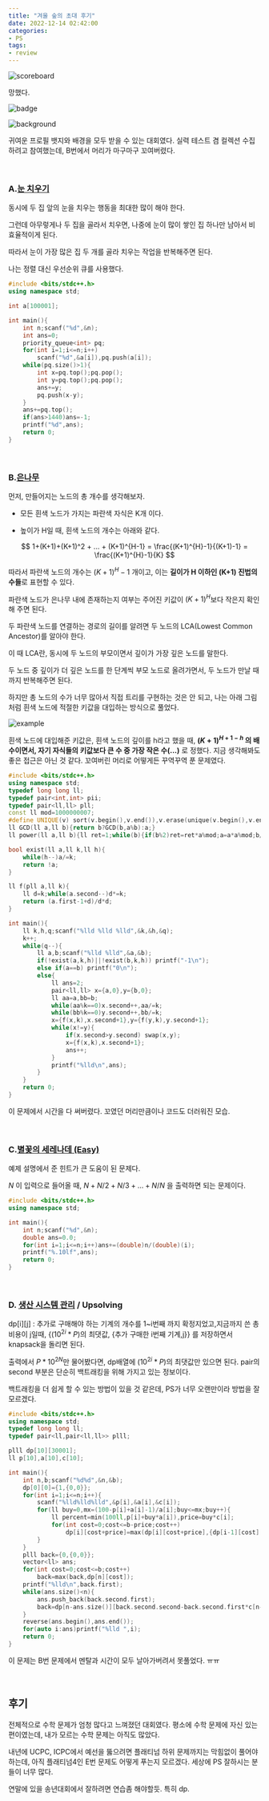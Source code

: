 ```yaml
---
title: "겨울 숲의 초대 후기"
date: 2022-12-14 02:42:00
categories:
- PS
tags:
- review
---
```


![scoreboard](\assets\images\2022-12-14\scoreboard.JPG)

망했다.

<!-- more -->

![badge](\assets\images\2022-12-14\badge.JPG)

![background](\assets\images\2022-12-14\background.JPG)

귀여운 프로필 뱃지와 배경을 모두 받을 수 있는 대회였다. 실력 테스트 겸 컬렉션 수집하려고 참여했는데, B번에서 머리가 마구마구 꼬여버렸다.

<br> 

### A.[눈 치우기](https://www.acmicpc.net/problem/26215)

동시에 두 집 앞의 눈을 치우는 행동을 최대한 많이 해야 한다.

그런데 아무렇게나 두 집을 골라서 치우면, 나중에 눈이 많이 쌓인 집 하나만 남아서 비효율적이게 된다.

따라서 눈이 가장 많은 집 두 개를 골라 치우는 작업을 반복해주면 된다.

나는 정렬 대신 우선순위 큐를 사용했다.

```c++
#include <bits/stdc++.h>
using namespace std;

int a[100001];

int main(){
    int n;scanf("%d",&n);
    int ans=0;
    priority_queue<int> pq;
    for(int i=1;i<=n;i++)
        scanf("%d",&a[i]),pq.push(a[i]);
    while(pq.size()>1){
        int x=pq.top();pq.pop();
        int y=pq.top();pq.pop();
        ans+=y;
        pq.push(x-y);
    }
    ans+=pq.top();
    if(ans>1440)ans=-1;
    printf("%d",ans);
    return 0;
}
```

<br> 

### B.[은나무](https://www.acmicpc.net/problem/26216)

먼저, 만들어지는 노드의 총 개수를 생각해보자.

* 모든 흰색 노드가 가지는 파란색 자식은 K개 이다.

* 높이가 H일 때, 흰색 노드의 개수는 아래와 같다.

  
$$
  1+(K+1)+(K+1)^2 + ... + (K+1)^{H-1} = \frac{(K+1)^{H}-1}{(K+1)-1} = \frac{(K+1)^{H}-1}{K}
$$


따라서 파란색 노드의 개수는 $(K+1)^{H}-1$ 개이고, 이는 **길이가 H 이하인 (K+1) 진법의 수들**로 표현할 수 있다.

파란색 노드가 은나무 내에 존재하는지 여부는 주어진 키값이 $(K+1)^{H}$보다 작은지 확인해 주면 된다.

두 파란색 노드를 연결하는 경로의 길이를 알려면 두 노드의 LCA(Lowest Common Ancestor)를 알아야 한다.

이 때 LCA란, 동시에 두 노드의 부모이면서 깊이가 가장 깊은 노드를 말한다.

두 노드 중 깊이가 더 깊은 노드를 한 단계씩 부모 노드로 올려가면서, 두 노드가 만날 때까지 반복해주면 된다.

하지만 총 노드의 수가 너무 많아서 직접 트리를 구현하는 것은 안 되고, 나는 아래 그림처럼 흰색 노드에 적절한 키값을 대입하는 방식으로 풀었다.

![example](\assets\images\2022-12-14\example.png)

흰색 노드에 대입해준 키값은, 흰색 노드의 깊이를 h라고 했을 때, **$(K+1)^{H+1-h}$ 의 배수이면서, 자기 자식들의 키값보다 큰 수 중 가장 작은 수(...)** 로 정했다. 지금 생각해봐도 좋은 접근은 아닌 것 같다. 꼬여버린 머리로 어떻게든 꾸역꾸역 푼 문제였다.

```c++
#include <bits/stdc++.h>
using namespace std;
typedef long long ll;
typedef pair<int,int> pii;
typedef pair<ll,ll> pll;
const ll mod=1000000007;
#define UNIQUE(v) sort(v.begin(),v.end()),v.erase(unique(v.begin(),v.end()),v.end());
ll GCD(ll a,ll b){return b?GCD(b,a%b):a;}
ll power(ll a,ll b){ll ret=1;while(b){if(b%2)ret=ret*a%mod;a=a*a%mod;b/=2;}return ret;}

bool exist(ll a,ll k,ll h){
    while(h--)a/=k;
    return !a;
}

ll f(pll a,ll k){
    ll d=k;while(a.second--)d*=k;
    return (a.first-1+d)/d*d;
}

int main(){
    ll k,h,q;scanf("%lld %lld %lld",&k,&h,&q);
    k++;
    while(q--){
        ll a,b;scanf("%lld %lld",&a,&b);
        if(!exist(a,k,h)||!exist(b,k,h)) printf("-1\n");
        else if(a==b) printf("0\n");
        else{
            ll ans=2;
            pair<ll,ll> x={a,0},y={b,0};
            ll aa=a,bb=b;
            while(aa%k==0)x.second++,aa/=k;
            while(bb%k==0)y.second++,bb/=k;
            x={f(x,k),x.second+1},y={f(y,k),y.second+1};
            while(x!=y){
                if(x.second>y.second) swap(x,y);
                x={f(x,k),x.second+1};
                ans++;
            }
            printf("%lld\n",ans);
        }
    }
    return 0;
}
```

이 문제에서 시간을 다 써버렸다. 꼬였던 머리만큼이나 코드도 더러워진 모습.

<br> 

### C.[별꽃의 세레나데 (Easy)](https://www.acmicpc.net/problem/26217)

예제 설명에서 준 힌트가 큰 도움이 된 문제다.

$N$ 이 입력으로 들어올 때, $N + N/2 + N/3  + ... +N/N$ 을 출력하면 되는 문제이다.

```c++
#include <bits/stdc++.h>
using namespace std;

int main(){
    int n;scanf("%d",&n);
    double ans=0.0;
    for(int i=1;i<=n;i++)ans+=(double)n/(double)(i);
    printf("%.10lf",ans);
    return 0;
}
```

<br> 

### D. [생산 시스템 관리](https://www.acmicpc.net/problem/26218) / Upsolving

dp[i]\[j] : 추가로 구매해야 하는 기계의 개수를 1~i번째 까지 확정지었고,지금까지 쓴 총 비용이 j일때,
{($10^{2i} * P$)의 최댓값, {추가 구매한 i번째 기계,j}} 를 저장하면서 knapsack을 돌리면 된다.

출력에서 $P*10^{2N}$만 물어봤다면, dp배열에 ($10^{2i} * P$)의 최댓값만 있으면 된다. pair의 second 부분은 단순히 백트래킹을 위해 가지고 있는 정보이다.

백트래킹을 더 쉽게 할 수 있는 방법이 있을 것 같은데, PS가 너무 오랜만이라 방법을 잘 모르겠다.

```c++
#include <bits/stdc++.h>
using namespace std;
typedef long long ll;
typedef pair<ll,pair<ll,ll>> plll;

plll dp[10][30001];
ll p[10],a[10],c[10];

int main(){
    int n,b;scanf("%d%d",&n,&b);
    dp[0][0]={1,{0,0}};
    for(int i=1;i<=n;i++){
        scanf("%lld%lld%lld",&p[i],&a[i],&c[i]);
        for(ll buy=0,mx=(100-p[i]+a[i]-1)/a[i];buy<=mx;buy++){
            ll percent=min(100ll,p[i]+buy*a[i]),price=buy*c[i];
            for(int cost=0;cost<=b-price;cost++)
                dp[i][cost+price]=max(dp[i][cost+price],{dp[i-1][cost].first*percent,{buy,cost+price}});
        }
    }
    plll back={0,{0,0}};
    vector<ll> ans;
    for(int cost=0;cost<=b;cost++)
        back=max(back,dp[n][cost]);
    printf("%lld\n",back.first);
    while(ans.size()<n){
        ans.push_back(back.second.first);
        back=dp[n-ans.size()][back.second.second-back.second.first*c[n-ans.size()+1]];
    }
    reverse(ans.begin(),ans.end());
    for(auto i:ans)printf("%lld ",i);
    return 0;
}
```

이 문제는 B번 문제에서 멘탈과 시간이 모두 날아가버려서 못풀었다. ㅠㅠ

<br> 

## 후기

전체적으로 수학 문제가 엄청 많다고 느껴졌던 대회였다. 평소에 수학 문제에 자신 있는 편이였는데, 내가 모르는 수학 문제는 아직도 많았다.

내년에 UCPC, ICPC에서 예선을 뚫으려면 플래티넘 하위 문제까지는 막힘없이 풀어야 하는데, 아직 플래티넘4인 E번 문제도 어떻게 푸는지 모르겠다. 세상에 PS 잘하시는 분들이 너무 많다.

연말에 있을 송년대회에서 잘하려면 연습좀 해야할듯. 특히 dp.



